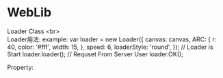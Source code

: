 # WebLib


Loader Class \<br>  
Loader用法: 
example:
var loader = new 	Loader({
	   canvas: canvas,
		 ARC: { r: 40, color: '#fff',  width: 15, },
		 speed: 6,
		 loaderStyle: 'round',
});
// Loader is Start
loader.loader();
// Requset From Server User
loader.OK();

Property:



